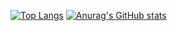 [![Top Langs](https://github-readme-stats.vercel.app/api/top-langs/?username=yinppp)](https://github.com/anuraghazra/github-readme-stats)
[![Anurag's GitHub stats](https://github-readme-stats.vercel.app/api?username=yinppp)](https://github.com/anuraghazra/github-readme-stats)
